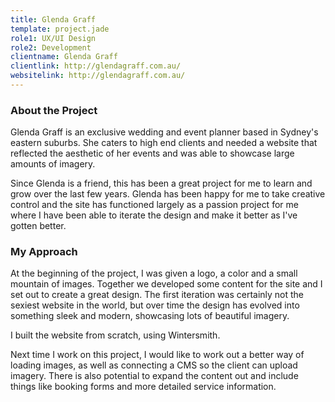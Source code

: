 ```yaml
---
title: Glenda Graff
template: project.jade
role1: UX/UI Design
role2: Development
clientname: Glenda Graff
clientlink: http://glendagraff.com.au/
websitelink: http://glendagraff.com.au/
---
```


<div class="col-sm-6">
  <h3>About the Project</h3>
  <p>Glenda Graff is an exclusive wedding and event planner based in Sydney's eastern suburbs. She caters to high end clients and needed a website that reflected the aesthetic of her events and was able to showcase large amounts of imagery.</p>
  <p>Since Glenda is a friend, this has been a great project for me to learn and grow over the last few years. Glenda has been happy for me to take creative control and the site has functioned largely as a passion project for me where I have been able to iterate the design and make it better as I've gotten better. </p>
</div>

<div class="col-sm-6">
  <h3>My Approach</h3>
  <p>At the beginning of the project, I was given a logo, a color and a small mountain of images. Together we developed some content for the site and I set out to create a great design. The first iteration was certainly not the sexiest website in the world, but over time the design has evolved into something sleek and modern, showcasing lots of beautiful imagery.</p>
  <p>I built the website from scratch, using Wintersmith.</p>
  <p>Next time I work on this project, I would like to work out a better way of loading images, as well as connecting a CMS so the client can upload imagery. There is also potential to expand the content out and include things like booking forms and more detailed service information.</p>
</div>